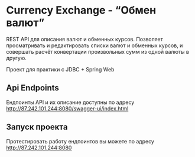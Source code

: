 # Currency Exchange - “Обмен валют”


REST API для описания валют и обменных курсов. Позволяет просматривать и редактировать списки валют и
обменных курсов, и совершать расчёт конвертации произвольных сумм из одной валюты в другую.

Проект для практики с JDBC + Spring Web

## Api Endpoints

Ендпоинты API и их описание доступны по адресу http://87.242.101.244:8080/swagger-ui/index.html

## Запуск проекта

Протестировать работу ендпоинтов вы можете по адресу http://87.242.101.244:8080